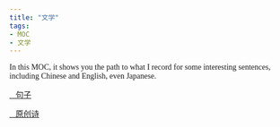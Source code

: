```yaml
---
title: "文学"
tags:
- MOC
- 文学
---
```


  <style>
    p {
        font-family: Source Sans Pro, SimSun;
        font-variant-east-asian: traditional;
    }

    a {
        font-family: Source Sans Pro, SimSun;
        font-variant-east-asian: traditional;
    }
  </style>

In this MOC, it shows you the path to what I record for some interesting sentences, including Chinese and English, even Japanese.

[🌌句子](文学/句子/句子.md)

[📜原创诗](文学/poem/Poem_by_me.md)